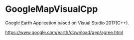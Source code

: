 # GoogleMapVisualCpp
Google Earth Application based on Visual Studio 2017(C++).

https://www.google.com/earth/download/gep/agree.html
